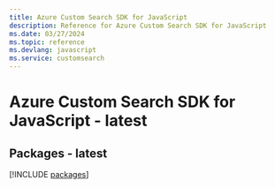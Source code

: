 ```yaml
---
title: Azure Custom Search SDK for JavaScript
description: Reference for Azure Custom Search SDK for JavaScript
ms.date: 03/27/2024
ms.topic: reference
ms.devlang: javascript
ms.service: customsearch
---
```

# Azure Custom Search SDK for JavaScript - latest
## Packages - latest
[!INCLUDE [packages](custom-search-index.md)]